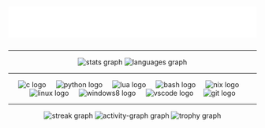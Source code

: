 <h1 align="center">
  <img src="https://github.com/subha279/subha279/blob/main/subha.svg" alt="subha279" />
</h1>

---

 <div align="center">
  <img src="https://github-readme-stats.vercel.app/api?username=subha279&hide_title=false&hide_rank=false&theme=gruvbox&show_icons=true&include_all_commits=true&count_private=true&disable_animations=false&locale=en&hide_border=false" height="150" alt="stats graph"  />
  <img src="https://github-readme-stats.vercel.app/api/top-langs?username=subha279&locale=en&hide_title=false&theme=gruvbox&layout=compact&card_width=320&langs_count=5&hide_border=false" height="150" alt="languages graph"  />
</div>

---

<div align="center">
  <img src="https://cdn.jsdelivr.net/gh/devicons/devicon@latest/icons/c/c-original.svg" height="30" alt="c logo"  />
  <img width="12" />
  <img src="https://cdn.jsdelivr.net/gh/devicons/devicon/icons/python/python-original.svg" height="30" alt="python logo"  />
  <img width="12" />
  <img src="https://cdn.jsdelivr.net/gh/devicons/devicon@latest/icons/lua/lua-original.svg" height="30" alt="lua logo" />
  <img width="12" />
  <img src="https://cdn.simpleicons.org/gnubash/4EAA25" height="30" alt="bash logo"  />
  <img width="12" />
  <img src="https://cdn.jsdelivr.net/gh/devicons/devicon@latest/icons/nixos/nixos-original.svg" height="30" alt="nix logo"  />
  <img width="12" />
  <img src="https://cdn.jsdelivr.net/gh/devicons/devicon/icons/linux/linux-original.svg" height="30" alt="linux logo"  />
  <img width="12" />
  <img src="https://cdn.jsdelivr.net/gh/devicons/devicon/icons/windows8/windows8-original.svg" height="30" alt="windows8 logo"  />
  <img width="12" />
  <img src="https://cdn.jsdelivr.net/gh/devicons/devicon/icons/vscode/vscode-original.svg" height="30" alt="vscode logo"  />
  <img width="12" />
  <img src="https://cdn.simpleicons.org/git/F05032" height="30" alt="git logo"  />
</div>

---

<div align="center">
  <img src="https://streak-stats.demolab.com?user=subha279&locale=en&mode=daily&hide_border=false&theme=gruvbox&border_radius=5&order=3" height="150" alt="streak graph"  />
  <img src="https://github-readme-activity-graph.vercel.app/graph?username=subha279&radius=16&theme=gruvbox&area=true&order=5" height="300" alt="activity-graph graph"  />
  <img src="https://github-profile-trophy.vercel.app?username=subha279&column=-1&row=1&margin-w=8&margin-h=8&theme=gruvbox&no-bg=false&no-frame=false&order=4" height="150" alt="trophy graph"  />
</div>


